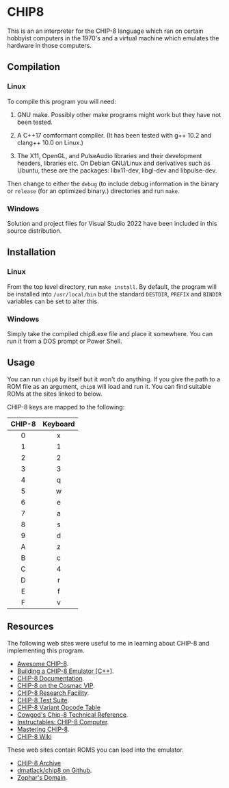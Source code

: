 # CHIP8 #

This is an an interpreter for the CHIP-8 language which ran on certain hobbyist 
computers in the 1970's and a virtual machine which emulates the hardware in
those computers.

## Compilation ##

### Linux

To compile this program you will need:

1. GNU make.  Possibly other make programs might work but they have not been
   tested.

2. A C++17 comformant compiler. (It has been tested with g++ 10.2 and clang++ 10.0
   on Linux.)

3. The X11, OpenGL, and PulseAudio libraries and their development headers,
   libraries etc.  On Debian GNU/Linux and derivatives such as Ubuntu, these are
   the packages: libx11-dev, libgl-dev and libpulse-dev.
 
Then change to either the `debug` (to include debug information in the binary
or `release` (for an optimized binary.) directories and run `make`.

### Windows

Solution and project files for Visual Studio 2022 have been included in this 
source distribution.

## Installation ##

### Linux

From the top level directory, run `make install`.  By default, the program will
be installed into `/usr/local/bin` but the standard `DESTDIR`, `PREFIX` and 
`BINDIR` variables can be set to alter this.

### Windows

Simply take the compiled chip8.exe file and place it somewhere.  You can run it
from a DOS prompt or Power Shell.

## Usage ##

You can run `chip8` by itself but it won't do anything.  If you give the path to
a ROM file as an argument, `chip8` will load and run it.  You can find suitable
ROMs at the sites linked to below.

CHIP-8 keys are mapped to the following:

| CHIP-8 | Keyboard |
|:------:|:--------:|
|   0    |    x     |
|   1    |    1     |
|   2    |    2     |
|   3    |    3     |
|   4    |    q     |
|   5    |    w     |
|   6    |    e     |
|   7    |    a     |
|   8    |    s     |
|   9    |    d     |
|   A    |    z     |
|   B    |    c     |
|   C    |    4     |
|   D    |    r     |
|   E    |    f     |
|   F    |    v     |

## Resources ##

The following web sites were useful to me in learning about CHIP-8 and
implementing this program.

* [Awesome CHIP-8](https://github.com/tobiasvl/awesome-chip-8).
* [Building a CHIP-8 Emulator [C++]](https://austinmorlan.com/posts/chip8_emulator/).
* [CHIP-8 Documentation](https://github.com/trapexit/chip-8_documentation).
* [CHIP-8 on the Cosmac VIP](https://laurencescotford.com/chip-8-on-the-cosmac-vip-index/).
* [CHIP-8 Research Facility](https://chip-8.github.io).
* [CHIP-8 Test Suite](https://github.com/Timendus/chip8-test-suite).
* [CHIP-8 Variant Opcode Table](https://games.gulrak.net/cadmium/chip8-opcode-table.html)
* [Cowgod's Chip-8 Technical Reference](http://devernay.free.fr/hacks/chip8/C8TECH10.HTM).
* [Instructables: CHIP-8 Computer](https://www.instructables.com/CHIP-8-Computer/).
* [Mastering CHIP-8](http://mattmik.com/files/chip8/mastering/chip8.html).
* [CHIP-8 Wiki](https://chip8.fandom.com/)

These web sites contain ROMS you can load into the emulator.

* [CHIP-8 Archive](https://github.com/JohnEarnest/chip8Archive)
* [dmatlack/chip8 on Github](https://github.com/dmatlack/chip8/tree/master/roms/programs).
* [Zophar's Domain](https://www.zophar.net/pdroms/chip8.html).
